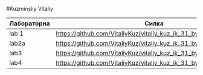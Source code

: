 #Kuzminsliy Vitaliy

Лабораторна | Силка 
------------|-------------------------------------------------------------------
  lab 1    | https://github.com/VitaliyKuz/vitaliy_kuz_ik_31_bygil                
   lab2a    | https://github.com/VitaliyKuz/vitaliy_kuz_ik_31_bygil/tree/main/lab2a
    lab3     | https://github.com/VitaliyKuz/vitaliy_kuz_ik_31_bygil/tree/main/lab2
     lab4     | https://github.com/VitaliyKuz/vitaliy_kuz_ik_31_bygil/tree/main/lab3